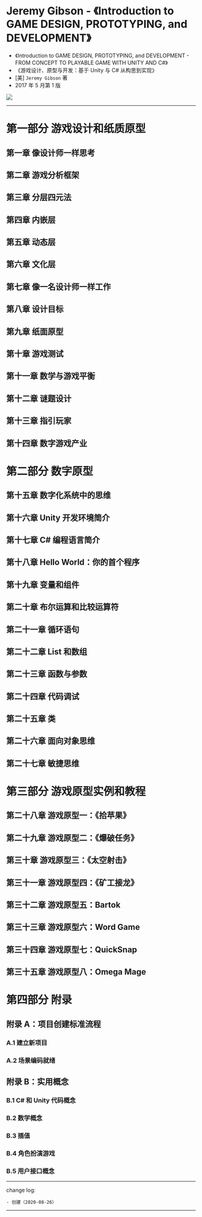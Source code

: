 # Jeremy Gibson - 《Introduction to GAME DESIGN, PROTOTYPING, and DEVELOPMENT》

* 《Introduction to GAME DESIGN, PROTOTYPING, and DEVELOPMENT - FROM CONCEPT TO PLAYABLE GAME WITH UNITY AND C#》
* 《游戏设计、原型与开发：基于 Unity 与 C# 从构思到实现》
* [美] `Jeremy Gibson` 著
* 2017 年 5 月第 1 版

![](media/15984049222758.jpg)

-------

# 第一部分 游戏设计和纸质原型

## 第一章 像设计师一样思考
## 第二章 游戏分析框架
## 第三章 分层四元法
## 第四章 内嵌层
## 第五章 动态层
## 第六章 文化层
## 第七章 像一名设计师一样工作
## 第八章 设计目标
## 第九章 纸面原型
## 第十章 游戏测试
## 第十一章 数学与游戏平衡
## 第十二章 谜题设计
## 第十三章 指引玩家
## 第十四章 数字游戏产业

# 第二部分 数字原型

## 第十五章 数字化系统中的思维
## 第十六章 Unity 开发环境简介
## 第十七章 C# 编程语言简介
## 第十八章 Hello World：你的首个程序
## 第十九章 变量和组件
## 第二十章 布尔运算和比较运算符
## 第二十一章 循环语句
## 第二十二章 List 和数组
## 第二十三章 函数与参数
## 第二十四章 代码调试
## 第二十五章 类
## 第二十六章 面向对象思维
## 第二十七章 敏捷思维

# 第三部分 游戏原型实例和教程

## 第二十八章 游戏原型一：《拾苹果》
## 第二十九章 游戏原型二：《爆破任务》
## 第三十章 游戏原型三：《太空射击》
## 第三十一章 游戏原型四：《矿工接龙》
## 第三十二章 游戏原型五：Bartok
## 第三十三章 游戏原型六：Word Game
## 第三十四章 游戏原型七：QuickSnap
## 第三十五章 游戏原型八：Omega Mage

# 第四部分 附录

## 附录 A：项目创建标准流程
### A.1 建立新项目
### A.2 场景编码就绪
## 附录 B：实用概念
### B.1 C# 和 Unity 代码概念
### B.2 数学概念
### B.3 插值
### B.4 角色扮演游戏
### B.5 用户接口概念

---

change log: 

	- 创建（2020-08-26）

---


